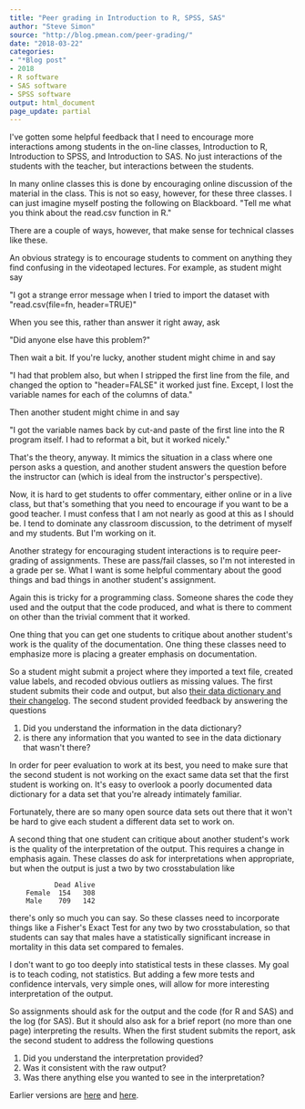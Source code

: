 ```yaml
---
title: "Peer grading in Introduction to R, SPSS, SAS"
author: "Steve Simon"
source: "http://blog.pmean.com/peer-grading/"
date: "2018-03-22"
categories:
- "*Blog post"
- 2018
- R software
- SAS software
- SPSS software
output: html_document
page_update: partial
---
```


I've gotten some helpful feedback that I need to encourage more interactions among students in the on-line classes, Introduction to R, Introduction to SPSS, and Introduction to SAS. No just interactions of the students with the teacher, but interactions between the students.

In many online classes this is done by encouraging online discussion of the material in the class. This is not so easy, however, for these three classes. I can just imagine myself posting the following on Blackboard. "Tell me what you think about the read.csv function in R."

There are a couple of ways, however, that make sense for technical classes like these.

<!---More--->

An obvious strategy is to encourage students to comment on anything they find confusing in the videotaped lectures. For example, as student might say

"I got a strange error message when I tried to import the dataset with "read.csv(file=fn, header=TRUE)"

When you see this, rather than answer it right away, ask

"Did anyone else have this problem?"

Then wait a bit. If you're lucky, another student might chime in and say

"I had that problem also, but when I stripped the first line from the file, and changed the option to "header=FALSE" it worked just fine. Except, I lost the variable names for each of the columns of data."

Then another student might chime in and say

"I got the variable names back by cut-and paste of the first line into the R program itself. I had to reformat a bit, but it worked nicely."

That's the theory, anyway. It mimics the situation in a class where one person asks a question, and another student answers the question before the instructor can (which is ideal from the instructor's perspective).

Now, it is hard to get students to offer commentary, either online or in a live class, but that's something that you need to encourage if you want to be a good teacher. I must confess that I am not nearly as good at this as I should be. I tend to dominate any classroom discussion, to the detriment of myself and my students. But I'm working on it.

Another strategy for encouraging student interactions is to require peer-grading of assignments. These are pass/fail classes, so I'm not interested in a grade per se. What I want is some helpful commentary about the good things and bad things in another student's assignment.

Again this is tricky for a programming class. Someone shares the code they used and the output that the code produced, and what is there to comment on other than the trivial comment that it worked.

One thing that you can get one students to critique about another student's work is the quality of the documentation. One thing these classes need to emphasize more is placing a greater emphasis on documentation.

So a student might submit a project where they imported a text file, created value labels, and recoded obvious outliers as missing values. The first student submits their code and output, but also [their data dictionary and their changelog](../changes-to-classes/index.html). The second student provided feedback by answering the questions

1.  Did you understand the information in the data dictionary?
2.  is there any information that you wanted to see in the data
    dictionary that wasn't there?

In order for peer evaluation to work at its best, you need to make sure that the second student is not working on the exact same data set that the first student is working on. It's easy to overlook a poorly documented data dictionary for a data set that you're already intimately familiar.

Fortunately, there are so many open source data sets out there that it won't be hard to give each student a different data set to work on.

A second thing that one student can critique about another student's work is the quality of the interpretation of the output. This requires a change in emphasis again. These classes do ask for interpretations when appropriate, but when the output is just a two by two crosstabulation like

```{}
           Dead Alive
    Female  154   308
    Male    709   142
```

there's only so much you can say. So these classes need to incorporate things like a Fisher's Exact Test for any two by two crosstabulation, so that students can say that males have a statistically significant increase in mortality in this data set compared to females.

I don't want to go too deeply into statistical tests in these classes. My goal is to teach coding, not statistics. But adding a few more tests and confidence intervals, very simple ones, will allow for more interesting interpretation of the output.

So assignments should ask for the output and the code (for R and SAS) and the log (for SAS). But it should also ask for a brief report (no more than one page) interpreting the results. When the first student submits the report, ask the second student to address the following questions

1.  Did you understand the interpretation provided?
2.  Was it consistent with the raw output?
3.  Was there anything else you wanted to see in the interpretation?

Earlier versions are [here][sim1] and [here][sim2].
 
[sim1]: http://blog.pmean.com/peer-grading/
[sim2]: http://new.pmean.com/peer-grading/
